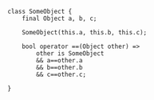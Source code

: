     class SomeObject {
        final Object a, b, c;

        SomeObject(this.a, this.b, this.c);

        bool operator ==(Object other) =>
            other is SomeObject 
            && a==other.a 
            && b==other.b 
            && c==other.c;
        
    }
